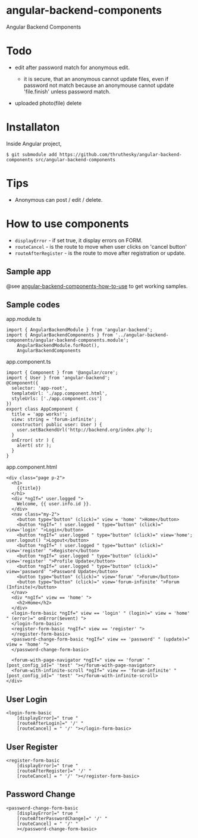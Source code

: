 # angular-backend-components
Angular Backend Components


# Todo

* edit after password match for anonymous edit.
  * it is secure, that an anonymous cannot update files, even if password not match because an anonymouse cannot update 'file.finish' unless password match.

* uploaded photo(file) delete



# Installaton

Inside Angular project,

````
$ git submodule add https://github.com/thruthesky/angular-backend-components src/angular-backend-components
````


# Tips


* Anonymous can post / edit / delete.




# How to use components


* `displayError` - if set true, it display errors on FORM.
* `routeCancel` - is the route to move when user clicks on 'cancel button'
* `routeAfterRegister` - is the route to move after registration or update.



## Sample app

@see [angular-backend-components-how-to-use](https://github.com/thruthesky/angular-backend-components-how-to-use) to get working samples.



## Sample codes



app.module.ts
````
import { AngularBackendModule } from 'angular-backend';
import { AngularBackendComponents } from '../angular-backend-components/angular-backend-components.module';
    AngularBackendModule.forRoot(),
    AngularBackendComponents
````

app.component.ts
````
import { Component } from '@angular/core';
import { User } from 'angular-backend';
@Component({
  selector: 'app-root',
  templateUrl: './app.component.html',
  styleUrls: ['./app.component.css']
})
export class AppComponent {
  title = 'app works!';
  view: string = 'forum-infinite';
  constructor( public user: User ) {
    user.setBackendUrl('http://backend.org/index.php');
  }
  onError( str ) {
    alert( str );
  }
}
````

app.component.html
````
<div class="page p-2">
  <h1>
    {{title}}
  </h1>
  <div *ngIf=" user.logged ">
    Welcome, {{ user.info.id }}.
  </div>
  <nav class="my-2">
    <button type="button" (click)=" view = 'home' ">Home</button>
    <button *ngIf=" ! user.logged " type="button" (click)=" view='login' ">Login</button>
    <button *ngIf=" user.logged " type="button" (click)=" view='home'; user.logout() ">Logout</button>
    <button *ngIf=" ! user.logged " type="button" (click)=" view='register' ">Register</button>
    <button *ngIf=" user.logged " type="button" (click)=" view='register' ">Profile Update</button>
    <button *ngIf=" user.logged " type="button" (click)=" view='password' ">Password Update</button>
    <button type="button" (click)=" view='forum' ">Forum</button>
    <button type="button" (click)=" view='forum-infinite' ">Forum (Infinite)</button>
  </nav>
  <div *ngIf=" view == 'home' ">
    <h2>Home</h2>
  </div>
  <login-form-basic *ngIf=" view == 'login' " (login)=" view = 'home' " (error)=" onError($event) ">
  </login-form-basic>
  <register-form-basic *ngIf=" view == 'register' ">
  </register-form-basic>
  <password-change-form-basic *ngIf=" view == 'password' " (update)=" view = 'home' ">
  </password-change-form-basic>

  <forum-with-page-navigator *ngIf=" view == 'forum' " [post_config_id]=" 'test' "></forum-with-page-navigator>
  <forum-with-infinite-scroll *ngIf=" view == 'forum-infinite' " [post_config_id]=" 'test' "></forum-with-infinite-scroll>
</div>
````


## User Login

````
<login-form-basic
    [displayError]=" true "
    [routeAfterLogin]=" '/' "
    [routeCancel] = " '/' "></login-form-basic>
````

## User Register

````
<register-form-basic
    [displayError]=" true "
    [routeAfterRegister]=" '/' "
    [routeCancel] = " '/' "></register-form-basic>
````
## Password Change

````
<password-change-form-basic
    [displayError]=" true "
    [routeAfterPasswordChange]=" '/' "
    [routeCancel] = " '/' "
    ></password-change-form-basic>
````
